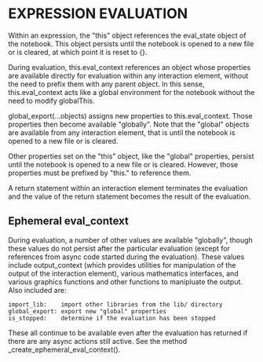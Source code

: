 # EXPRESSION EVALUATION

Within an expression, the "this" object references the eval_state
object of the notebook.  This object persists until the notebook
is opened to a new file or is cleared, at which point it is reset
to {}.

During evaluation, this.eval_context references an object whose
properties are available directly for evaluation within any
interaction element, without the need to prefix them with any parent
object.  In this sense, this.eval_context acts like a global
environment for the notebook without the need to modify globalThis.

global_export(...objects) assigns new properties to this.eval_context.
Those properties then become available "globally".  Note that the
"global" objects are available from any interaction element, that
is until the notebook is opened to a new file or is cleared.

Other properties set on the "this" object, like the "global"
properties, persist until the notebook is opened to a new file or
is cleared.  However, those properties must be prefixed by "this."
to reference them.

A return statement within an interaction element terminates the
evaluation and the value of the return statement becomes the result
of the evaluation.

## Ephemeral eval_context

During evaluation, a number of other values are available "globally",
though these values do not persist after the particular evaluation
(except for references from async code started during the evaluation).
These values include output_context (which provides utilities for
manipulation of the output of the interaction element), various
mathematics interfaces, and various graphics functions and other
functions to manipluate the output.  Also included are:

    import_lib:    import other libraries from the lib/ directory
    global_export: export new "global" properties
    is_stopped:    determine if the evaluation has been stopped

These all continue to be available even after the evaluation has
returned if there are any async actions still active.
See the method _create_ephemeral_eval_context().
